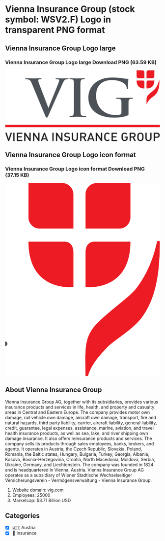 # Vienna Insurance Group (stock symbol: WSV2.F) Logo in transparent PNG format

## Vienna Insurance Group Logo large

### Vienna Insurance Group Logo large Download PNG (63.59 KB)

![Vienna Insurance Group Logo large Download PNG (63.59 KB)](/img/orig/WSV2.F_BIG-3af80495.png)

## Vienna Insurance Group Logo icon format

### Vienna Insurance Group Logo icon format Download PNG (37.15 KB)

![Vienna Insurance Group Logo icon format Download PNG (37.15 KB)](/img/orig/WSV2.F-d97e3197.png)

## About Vienna Insurance Group

Vienna Insurance Group AG, together with its subsidiaries, provides various insurance products and services in life, health, and property and casualty areas in Central and Eastern Europe. The company provides motor own damage, rail vehicle own damage, aircraft own damage, transport, fire and natural hazards, third party liability, carrier, aircraft liability, general liability, credit, guarantee, legal expenses, assistance, marine, aviation, and travel health insurance products, as well as sea, lake, and river shipping own damage insurance. It also offers reinsurance products and services. The company sells its products through sales employees, banks, brokers, and agents. It operates in Austria, the Czech Republic, Slovakia, Poland, Romania, the Baltic states, Hungary, Bulgaria, Turkey, Georgia, Albania, Kosovo, Bosnia-Herzegovina, Croatia, North Macedonia, Moldova, Serbia, Ukraine, Germany, and Liechtenstein. The company was founded in 1824 and is headquartered in Vienna, Austria. Vienna Insurance Group AG operates as a subsidiary of Wiener Stadtische Wechselseitiger Versicherungsverein - Vermögensverwaltung - Vienna Insurance Group.

1. Website domain: vig.com
2. Employees: 25000
3. Marketcap: $3.71 Billion USD


## Categories
- [x] 🇦🇹 Austria
- [x] 🏦 Insurance
